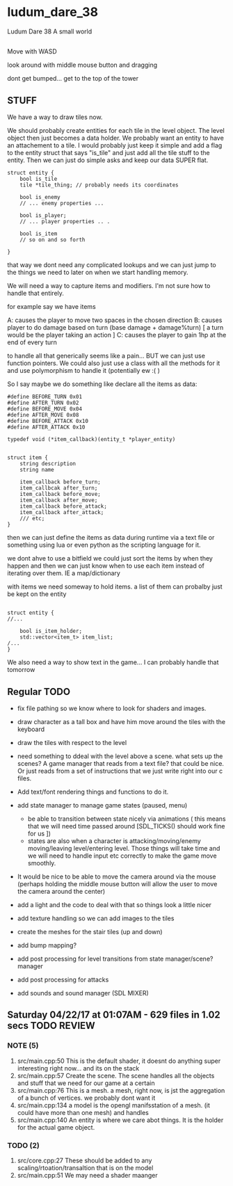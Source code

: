 # ludum_dare_38
Ludum Dare 38 A small world

## 

Move with WASD

look around with middle mouse button and dragging

dont get bumped... get to the top of the tower


## STUFF
We have a way to draw tiles now.

We should probably create entities for each tile in the level object. The level object then just becomes a data holder. We probably want an entity to have an attachement to a tile. I would probably just keep it simple and add a flag to the entity struct that says "is_tile" and just add all the tile stuff to the entity. Then we can just do simple asks and keep our data SUPER flat.

```
struct entity {
	bool is_tile
	tile *tile_thing; // probably needs its coordinates

	bool is_enemy
	// ... enemy properties ...

	bool is_player;
	// ... player properties .. .

	bool is_item
	// so on and so forth

}
```

that way we dont need any complicated lookups and we can just jump to the things we need to later on when we start handling memory.

We will need a way to capture items and modifiers. I'm not sure how to handle that entirely.

for example say we have items 

A: causes the player to move two spaces in the chosen direction
B: causes player to do damage based on turn (base damage + damage%turn) [ a turn would be the player taking an action ]
C: causes the player to gain 1hp at the end of every turn


to handle all that generically seems like a pain... BUT we can just use function pointers. We could also just use a class with all the methods for it and use polymorphism to handle it (potentially ew :( ) 

So I say maybe we do something like declare all the items as data:

```
#define BEFORE_TURN 0x01
#define AFTER_TURN 0x02
#define BEFORE_MOVE 0x04
#define AFTER_MOVE 0x08
#define BEFORE_ATTACK 0x10
#define AFTER_ATTACK 0x10

typedef void (*item_callback)(entity_t *player_entity)


struct item {
	string description
	string name

	item_callback before_turn;
	item_callbcak after_turn;
	item_callback before_move;
	item_callback after_move;
	item_callback before_attack;
	item_callback after_attack;
	/// etc;
}
```

then we can just define the items as data during runtime via a text file or something using lua or even python as the scripting language for it.

we dont ahve to use a bitfield we could just sort the items by when they happen and then we can just know when to use each item instead of iterating over them. IE a map/dictionary


with items we need someway to hold items. a list of them can probalby just be kept on the entity

```

struct entity {
//...  

	bool is_item_holder;
	std::vector<item_t> item_list;
/...
}
```

We also need a way to show text in the game... I can probably handle that tomorrow 


## Regular TODO
* fix file pathing so we know where to look for shaders and images.
* draw character as a tall box and have him move around the tiles with the keyboard
* draw the tiles with respect to the level
* need something to ddeal with the level above a scene. what sets up the scenes? A game manager that reads from a text file? that could be nice. Or just reads from a set of instructions that we just write right into our c files.
* Add text/font rendering things and functions to do it.
* add state manager to manage game states (paused, menu)
	* be able to transition between state nicely via animations ( this means that we will need time passed around [SDL_TICKS() should work fine for us ])
	* states are also when a character is attacking/moving/enemy moving/leaving level/entering level. Those things will take time and we will need to handle input etc correctly to make the game move smoothly.

* It would be nice to be able to move the camera around via the mouse (perhaps holding the middle mouse button will allow the user to move the camera around the center)
* add a light and the code to deal with that so things look a little nicer
* add texture handling so we can add images to the tiles
* create the meshes for the stair tiles (up and down)
* add bump mapping?
* add post processing for level transitions from state manager/scene? manager
* add post processing for attacks
* add sounds and sound manager (SDL MIXER)


## Saturday 04/22/17 at 01:07AM - 629 files in 1.02 secs TODO REVIEW
### NOTE (5)
1. src/main.cpp:50    This is the default shader, it doesnt do anything super interesting right now... and its on the stack
2. src/main.cpp:57    Create the scene. The scene handles all the objects and stuff that we need for our game at a certain
3. src/main.cpp:76    This is a mesh. a mesh, right now, is jst the aggregation of a bunch of vertices. we probably dont want it
4. src/main.cpp:134   a model is the opengl manifsstation of a mesh. (it could have more than one mesh) and handles
5. src/main.cpp:140   An entity is where we care abot things. It is the holder for the actual game object.

### TODO (2)
1. src/core.cpp:27    These should be added to any scaling/rtoation/transaltion that is on the model
2. src/main.cpp:51    We may need a shader maanger


